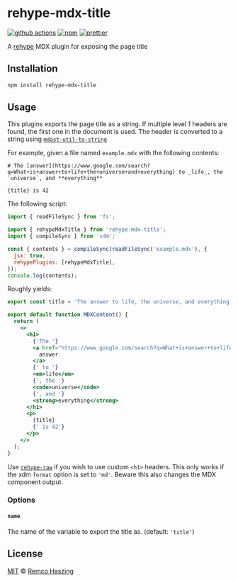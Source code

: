 # rehype-mdx-title

[![github actions](https://github.com/remcohaszing/rehype-mdx-title/actions/workflows/ci.yml/badge.svg)](https://github.com/remcohaszing/rehype-mdx-title/actions/workflows/ci.yml)
[![npm](https://img.shields.io/npm/v/rehype-mdx-title)](https://www.npmjs.com/package/rehype-mdx-title)
[![prettier](https://img.shields.io/badge/code_style-prettier-ff69b4.svg)](https://prettier.io)

A [rehype](https://github.com/rehypejs/rehype) MDX plugin for exposing the page title

## Installation

```sh
npm install rehype-mdx-title
```

## Usage

This plugins exports the page title as a string. If multiple level 1 headers are found, the first
one in the document is used. The header is converted to a string using
[`mdast-util-to-string`](https://github.com/syntax-tree/mdast-util-to-string#readme)

For example, given a file named `example.mdx` with the following contents:

```mdx
# The [answer](https://www.google.com/search?q=What+is+answer+to+life+the+universe+and+everything) to _life_, the `universe`, and **everything**

{title} is 42
```

The following script:

```js
import { readFileSync } from 'fs';

import { rehypeMdxTitle } from 'rehype-mdx-title';
import { compileSync } from 'xdm';

const { contents } = compileSync(readFileSync('example.mdx'), {
  jsx: true,
  rehypePlugins: [rehypeMdxTitle],
});
console.log(contents);
```

Roughly yields:

```jsx
export const title = 'The answer to life, the universe, and everything';

export default function MDXContent() {
  return (
    <>
      <h1>
        {'The '}
        <a href="https://www.google.com/search?q=What+is+answer+to+life+the+universe+and+everything">
          answer
        </a>
        {' to '}
        <em>life</em>
        {', the '}
        <code>universe</code>
        {', and '}
        <strong>everything</strong>
      </h1>
      <p>
        {title}
        {' is 42'}
      </p>
    </>
  );
}
```

Use [`rehype-raw`](https://github.com/rehypejs/rehype-raw) if you wish to use custom `<h1>` headers.
This only works if the xdm `format` option is set to `'md'`. Beware this also changes the MDX
component output.

### Options

#### `name`

The name of the variable to export the title as. (default: `'title'`)

## License

[MIT](LICENSE.md) © [Remco Haszing](https://github.com/remcohaszing)
